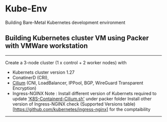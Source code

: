 # Kube-Env
Building Bare-Metal Kubernetes development environment

## Building Kubernetes cluster VM using Packer with VMWare workstation
---
Create a 3-node cluster (1 x control + 2 worker nodes) with
- Kubernets cluster version 1.27 
- ConatinerD (CRI), 
- <a href="https://docs.cilium.io/en/latest/overview/intro/" target="_blank">Cilium</a> (CNI, LoadBalancer, IPPool, BGP, WireGuard Transparent Encryption) 
- Ingress-NGINX
Note : 
Install different version of Kubernets required to update ['K8S-Containerd-Cilium.sh'](./Packer/files/K8S-Containerd-Cilium.sh) under packer folder
Install other version of Ingress-NGINX check (Supported Versions table)[https://github.com/kubernetes/ingress-nginx] for the comptaibility  
---

